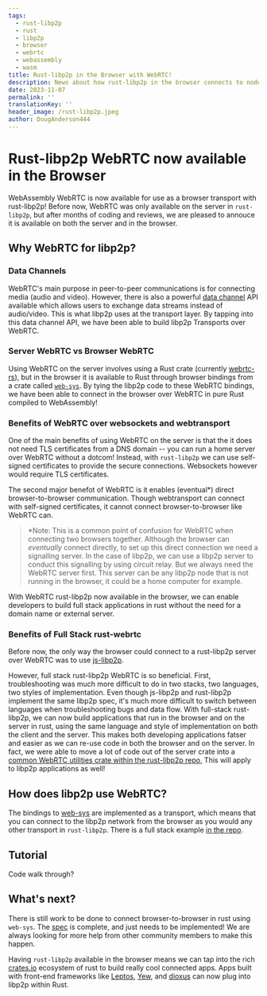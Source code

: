 ```yaml
---
tags:
  - rust-libp2p
  - rust
  - libp2p
  - browser
  - webrtc
  - webassembly
  - wasm
title: Rust-libp2p in the Browser with WebRTC!
description: News about how rust-libp2p in the browser connects to nodes in a network using WebRTC
date: 2023-11-07
permalink: ''
translationKey: ''
header_image: /rust-libp2p.jpeg
author: DougAnderson444
---
```


# Rust-libp2p WebRTC now available in the Browser

WebAssembly WebRTC is now available for use as a browser transport with rust-libp2p! Before now, WebRTC was only available on the server in `rust-libp2p`, but after months of coding and reviews, we are pleased to annouce it is available on both the server and in the browser.

## Why WebRTC for libp2p?

### Data Channels

WebRTC's main purpose in peer-to-peer communications is for connecting media (audio and video). However, there is also a powerful [data channel](https://webrtc.org/getting-started/data-channels) API available which allows users to exchange data streams instead of audio/video. This is what libp2p uses at the transport layer. By tapping into this data channel API, we have been able to build libp2p Transports over WebRTC.

### Server WebRTC vs Browser WebRTC

Using WebRTC on the server involves using a Rust crate (currently [webrtc-rs](https://github.com/webrtc-rs/webrtc)), but in the browser it is available to Rust through browser bindings from a crate called [`web-sys`](https://docs.rs/web-sys/latest/web_sys/). By tying the libp2p code to these WebRTC bindings, we have been able to connect in the browser over WebRTC in pure Rust compiled to WebAssembly!

### Benefits of WebRTC over websockets and webtransport

One of the main benefits of using WebRTC on the server is that the it does not need TLS certificates from a DNS domain -- you can run a home server over WebRTC without a dotcom! Instead, with `rust-libp2p` we can use self-signed certificates to provide the secure connections. Websockets however would require TLS certificates.

The second major benefot of WebRTC is it enables (eventual\*) direct browser-to-browser communication. Though webtransport can connect with self-signed certificates, it cannot connect browser-to-browser like WebRTC can.

> \*Note: This is a common point of confusion for WebRTC when connecting two browsers together. Although the browser can _eventually_ connect directly, to set up this direct connection we need a signalling server. In the case of libp2p, we can use a libp2p server to conduct this signalling by using circuit relay. But we always need the WebRTC server first. This server can be any libp2p node that is not running in the browser, it could be a home computer for example.

With WebRTC rust-libp2p now available in the browser, we can enable developers to build full stack applications in rust without the need for a domain name or external server.

### Benefits of Full Stack rust-webrtc

Before now, the only way the browser could connect to a rust-libp2p server over WebRTC was to use [js-libp2p](https://github.com/libp2p/js-libp2p).

However, full stack rust-libp2p WebRTC is so beneficial. First, troubleshooting was much more difficult to do in two stacks, two languages, two styles of implementation. Even though js-libp2p and rust-libp2p implement the same libp2p spec, it's much more difficult to switch between languages when troubleshooting bugs and data flow. With full-stack rust-libp2p, we can now build applications that run in the browser and on the server in rust, using the same language and style of implementation on both the client and the server. This makes both developing applications fatser and easier as we can re-use code in both the browser and on the server. In fact, we were able to move a lot of code out of the server crate into a [common WebRTC utilities crate within the rust-libp2p repo](https://github.com/libp2p/rust-libp2p/tree/master/misc/webrtc-utils), This will apply to libp2p applications as well!

## How does libp2p use WebRTC?

The bindings to [web-sys](https://docs.rs/web-sys/latest/web_sys/) are implemented as a transport, which means that you can connect to the libp2p network from the browser as you would any other transport in `rust-libp2p`. There is a full stack example [in the repo](https://github.com/libp2p/rust-libp2p/tree/master/examples/browser-webrtc).

## Tutorial

Code walk through?

## What's next?

There is still work to be done to connect browser-to-browser in rust using `web-sys`. The [spec](https://github.com/libp2p/specs/tree/master/webrtc) is complete, and just needs to be implemented! We are always looking for more help from other community members to make this happen.

Having `rust-libp2p` available in the browser means we can tap into the rich [crates.io](crates.io) ecosystem of rust to build really cool connected apps. Apps built with front-end frameworks like [Leptos](https://www.leptos.dev/), [Yew](https://yew.rs/), and [dioxus](https://dioxuslabs.com/) can now plug into libp2p within Rust.
